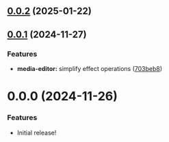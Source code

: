 ## [0.0.2](https://gitea.com/miru/miru/compare/webgl-media-editor@0.0.1...webgl-media-editor@0.0.2) (2025-01-22)



## [0.0.1](https://gitea.com/miru/miru/compare/v0.0.0...v0.0.1) (2024-11-27)


### Features

* **media-editor:** simplify effect operations ([703beb8](https://gitea.com/miru/miru/commits/703beb8c86d0b2339ce4340942baf5d1a02d6b21))



# 0.0.0 (2024-11-26)

### Features

- Initial release!
